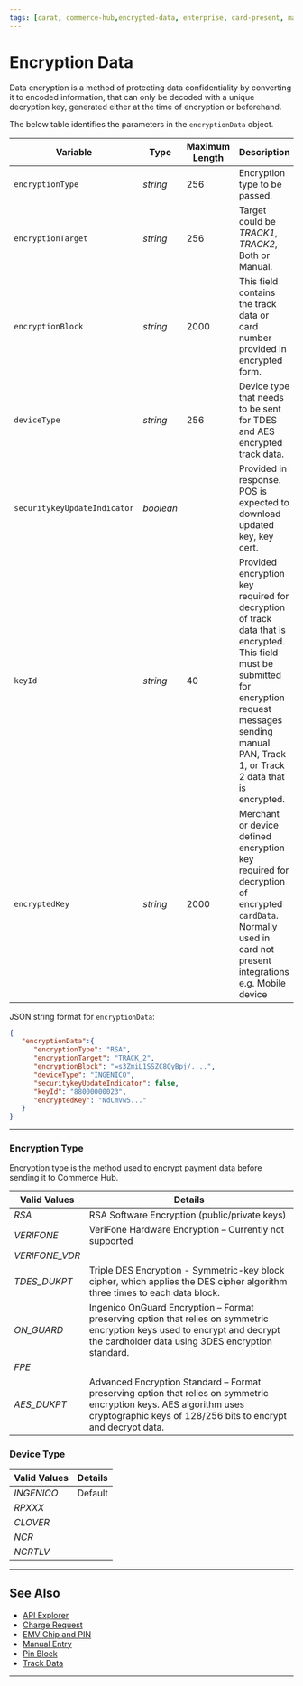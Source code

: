 ```yaml
---
tags: [carat, commerce-hub,encrypted-data, enterprise, card-present, master-data, pin-block]
---
```


# Encryption Data

Data encryption is a method of protecting data confidentiality by converting it to encoded information, that can only be decoded with a unique decryption key, generated either at the time of encryption or beforehand.

<!--
type: tab
titles: encryptionData, JSON Example
-->

The below table identifies the parameters in the `encryptionData` object.

| Variable | Type | Maximum Length | Description |
| -------- | ---- | ------- | -------------------------------|
| `encryptionType` | *string* | 256 | Encryption type to be passed. |
| `encryptionTarget` | *string* | 256 | Target could be *TRACK1*, *TRACK2*, Both or Manual. |
| `encryptionBlock` | *string* | 2000 | This field contains the track data or card number provided in encrypted form. |
| `deviceType` | *string* | 256 | Device type that needs to be sent for TDES and AES encrypted track data. |
| `securitykeyUpdateIndicator` | *boolean* |  | Provided in response. POS is expected to download updated key, key cert. |
| `keyId` | *string* | 40 | Provided encryption key required for decryption of track data that is encrypted. This field must be submitted for encryption request messages sending manual PAN, Track 1, or Track 2 data that is encrypted. |
| `encryptedKey` | *string* | 2000 | Merchant or device defined encryption key required for decryption of encrypted `cardData`. Normally used in card not present integrations e.g. Mobile device |

<!--
type: tab
-->

JSON string format for `encryptionData`:

```json
{
   "encryptionData":{
      "encryptionType": "RSA",
      "encryptionTarget": "TRACK_2",
      "encryptionBlock": "=s3ZmiL1SSZC8QyBpj/....",
      "deviceType": "INGENICO",
      "securitykeyUpdateIndicator": false,
      "keyId": "88000000023",
      "encryptedKey": "NdCmVw5..."
   }
} 
```

<!-- type: tab-end -->

---

### Encryption Type

Encryption type is the method used to encrypt payment data before sending it to Commerce Hub.

| Valid Values | Details |
| ----- | ----- | 
| *RSA* | RSA Software Encryption (public/private keys) |
| *VERIFONE* | VeriFone Hardware Encryption – Currently not supported |
| *VERIFONE_VDR* | |
| *TDES_DUKPT* | Triple DES Encryption - Symmetric-key block cipher, which applies the DES cipher algorithm three times to each data block. |
| *ON_GUARD* | Ingenico OnGuard Encryption – Format preserving option that relies on symmetric encryption keys used to encrypt and decrypt the cardholder data using 3DES encryption standard. |
| *FPE* | |
| *AES_DUKPT* | Advanced Encryption Standard – Format preserving option that relies on symmetric encryption keys. AES algorithm uses cryptographic keys of 128/256 bits to encrypt and decrypt data. |

### Device Type

| Valid Values | Details |
| ----- | ----- | 
| *INGENICO* | Default | 
| *RPXXX* | |
| *CLOVER* | |
| *NCR* | |
| *NCRTLV* | |

--- 

## See Also

- [API Explorer](../api/?type=post&path=/payments/v1/charges)
- [Charge Request](?path=docs/Resources/API-Documents/Payments/Charges.md)
- [EMV Chip and PIN](?path=docs/In-Person/Encrypted-Payments/EMV.md)
- [Manual Entry](?path=docs/In-Person/Encrypted-Payments/Manual.md)
- [Pin Block](?path=docs/Resources/Master-Data/Pin-Block.md)
- [Track Data](?path=docs/In-Person/Encrypted-Payments/Track.md)

---
